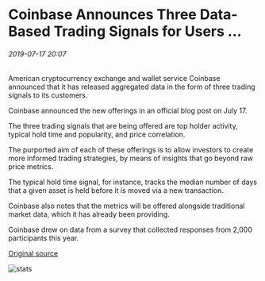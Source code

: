 # Coinbase Announces Three Data-Based Trading Signals for Users ...

###### 2019-07-17 20:07

American cryptocurrency exchange and wallet service Coinbase announced that it has released aggregated data in the form of three trading signals to its customers.

Coinbase announced the new offerings in an official blog post on July 17.

The three trading signals that are being offered are top holder activity, typical hold time and popularity, and price correlation.

The purported aim of each of these offerings is to allow investors to create more informed trading strategies, by means of insights that go beyond raw price metrics.

The typical hold time signal, for instance, tracks the median number of days that a given asset is held before it is moved via a new transaction.

Coinbase also notes that the metrics will be offered alongside traditional market data, which it has already been providing.

Coinbase drew on data from a survey that collected responses from 2,000 participants this year.

[Original source](https://cointelegraph.com/news/coinbase-announces-three-data-based-trading-signals-for-users)

![stats](https://c.statcounter.com/11760860/0/a89fa40b/1/ "stats")